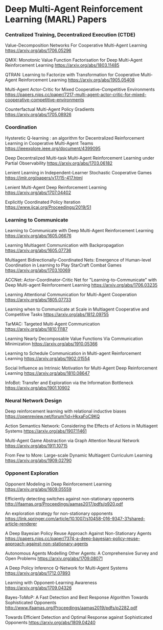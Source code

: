 # Deep Multi-Agent Reinforcement Learning (MARL) Papers

### Centralized Training, Decentralized Execution (CTDE)

Value-Decomposition Networks For Cooperative Multi-Agent Learning
https://arxiv.org/abs/1706.05296

QMIX: Monotonic Value Function Factorisation for Deep Multi-Agent Reinforcement Learning
https://arxiv.org/abs/1803.11485

QTRAN: Learning to Factorize with Transformation for Cooperative Multi-Agent Reinforcement Learning
https://arxiv.org/abs/1905.05408

Multi-Agent Actor-Critic for Mixed Cooperative-Competitive Environments
https://papers.nips.cc/paper/7217-multi-agent-actor-critic-for-mixed-cooperative-competitive-environments

Counterfactual Multi-Agent Policy Gradients
https://arxiv.org/abs/1705.08926



### Coordination

Hysteretic Q-learning : an algorithm for Decentralized Reinforcement Learning in Cooperative Multi-Agent Teams
https://ieeexplore.ieee.org/document/4399095

Deep Decentralized Multi-task Multi-Agent Reinforcement Learning under Partial Observability
https://arxiv.org/abs/1703.06182

Lenient Learning in Independent-Learner Stochastic Cooperative Games
https://jmlr.org/papers/v17/15-417.html

Lenient Multi-Agent Deep Reinforcement Learning
https://arxiv.org/abs/1707.04402

Explicitly Coordinated Policy Iteration
https://www.ijcai.org/Proceedings/2019/51



### Learning to Communicate

Learning to Communicate with Deep Multi-Agent Reinforcement Learning
https://arxiv.org/abs/1605.06676

Learning Multiagent Communication with Backpropagation
https://arxiv.org/abs/1605.07736

Multiagent Bidirectionally-Coordinated Nets: Emergence of Human-level Coordination in Learning to Play StarCraft Combat Games
https://arxiv.org/abs/1703.10069

ACCNet: Actor-Coordinator-Critic Net for "Learning-to-Communicate" with Deep Multi-agent Reinforcement Learning
https://arxiv.org/abs/1706.03235

Learning Attentional Communication for Multi-Agent Cooperation
https://arxiv.org/abs/1805.07733

Learning when to Communicate at Scale in Multiagent Cooperative and Competitive Tasks
https://arxiv.org/abs/1812.09755

TarMAC: Targeted Multi-Agent Communication
https://arxiv.org/abs/1810.11187

Learning Nearly Decomposable Value Functions Via Communication Minimization
https://arxiv.org/abs/1910.05366

Learning to Schedule Communication in Multi-agent Reinforcement Learning
https://arxiv.org/abs/1902.01554

Social Influence as Intrinsic Motivation for Multi-Agent Deep Reinforcement Learning
https://arxiv.org/abs/1810.08647

InfoBot: Transfer and Exploration via the Information Bottleneck
https://arxiv.org/abs/1901.10902



### Neural Network Design

Deep reinforcement learning with relational inductive biases
https://openreview.net/forum?id=HkxaFoC9KQ

Action Semantics Network: Considering the Effects of Actions in Multiagent Systems
https://arxiv.org/abs/1907.11461

Multi-Agent Game Abstraction via Graph Attention Neural Network
https://arxiv.org/abs/1911.10715

From Few to More: Large-scale Dynamic Multiagent Curriculum Learning
https://arxiv.org/abs/1909.02790



### Opponent Exploration

Opponent Modeling in Deep Reinforcement Learning
https://arxiv.org/abs/1609.05559

Efficiently detecting switches against non-stationary opponents
http://ifaamas.org/Proceedings/aamas2017/pdfs/p920.pdf

An exploration strategy for non-stationary opponents
https://link.springer.com/article/10.1007/s10458-016-9347-3?shared-article-renderer

A Deep Bayesian Policy Reuse Approach Against Non-Stationary Agents
https://papers.nips.cc/paper/7374-a-deep-bayesian-policy-reuse-approach-against-non-stationary-agents

Autonomous Agents Modelling Other Agents: A Comprehensive Survey and Open Problems
https://arxiv.org/abs/1709.08071

A Deep Policy Inference Q-Network for Multi-Agent Systems
https://arxiv.org/abs/1712.07893

Learning with Opponent-Learning Awareness
https://arxiv.org/abs/1709.04326

Bayes-ToMoP: A Fast Detection and Best Response Algorithm Towards Sophisticated Opponents
http://www.ifaamas.org/Proceedings/aamas2019/pdfs/p2282.pdf

Towards Efficient Detection and Optimal Response against Sophisticated Opponents
https://arxiv.org/abs/1809.04240



